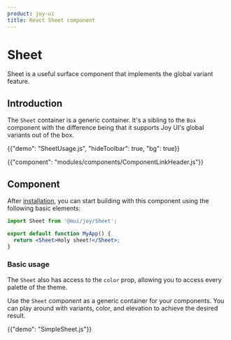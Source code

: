 ```yaml
---
product: joy-ui
title: React Sheet component
---
```


# Sheet

<p class="description">Sheet is a useful surface component that implements the global variant feature.</p>

## Introduction

The `Sheet` container is a generic container.
It's a sibling to the `Box` component with the difference being that it supports Joy UI's global variants out of the box.

{{"demo": "SheetUsage.js", "hideToolbar": true, "bg": true}}

{{"component": "modules/components/ComponentLinkHeader.js"}}

## Component

After [installation](/joy-ui/getting-started/installation/), you can start building with this component using the following basic elements:

```jsx
import Sheet from '@mui/joy/Sheet';

export default function MyApp() {
  return <Sheet>Holy sheet!</Sheet>;
}
```

### Basic usage

The `Sheet` also has access to the `color` prop, allowing you to access every palette of the theme.

Use the `Sheet` component as a generic container for your components.
You can play around with variants, color, and elevation to achieve the desired result.

{{"demo": "SimpleSheet.js"}}
